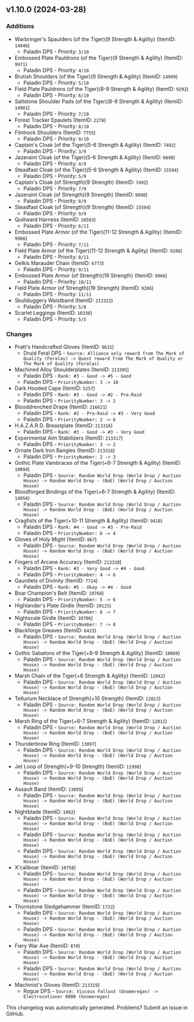 ## v1.10.0 (2024-03-28)



### Additions

* Warbringer's Spaulders (of the Tiger)(9 Strength &amp; Agility) (ItemID: `14946`)
  * Paladin DPS - Priority: `3/10`
* Embossed Plate Pauldrons (of the Tiger)(9 Strength &amp; Agility) (ItemID: `9971`)
  * Paladin DPS - Priority: `4/10`
* Brutish Shoulders (of the Tiger)(9 Strength &amp; Agility) (ItemID: `14909`)
  * Paladin DPS - Priority: `5/10`
* Field Plate Pauldrons (of the Tiger)(8-9 Strength &amp; Agility) (ItemID: `9292`)
  * Paladin DPS - Priority: `6/10`
* Saltstone Shoulder Pads (of the Tiger)(8-9 Strength &amp; Agility) (ItemID: `14901`)
  * Paladin DPS - Priority: `7/10`
* Forest Tracker Epaulets (ItemID: `2278`)
  * Paladin DPS - Priority: `8/10`
* Flintrock Shoulders (ItemID: `7755`)
  * Paladin DPS - Priority: `9/10`
* Captain's Cloak (of the Tiger)(5-6 Strength &amp; Agility) (ItemID: `7492`)
  * Paladin DPS - Priority: `3/9`
* Jazeraint Cloak (of the Tiger)(5-6 Strength &amp; Agility) (ItemID: `9898`)
  * Paladin DPS - Priority: `4/9`
* Steadfast Cloak (of the Tiger)(5-6 Strength &amp; Agility) (ItemID: `15594`)
  * Paladin DPS - Priority: `5/9`
* Captain's Cloak (of Strength)(9 Strength) (ItemID: `7492`)
  * Paladin DPS - Priority: `7/9`
* Jazeraint Cloak (of Strength)(9 Strength) (ItemID: `9898`)
  * Paladin DPS - Priority: `8/9`
* Steadfast Cloak (of Strength)(9 Strength) (ItemID: `15594`)
  * Paladin DPS - Priority: `9/9`
* Quillward Harness (ItemID: `10583`)
  * Paladin DPS - Priority: `6/11`
* Embossed Plate Armor (of the Tiger)(11-12 Strength &amp; Agility) (ItemID: `9966`)
  * Paladin DPS - Priority: `7/11`
* Field Plate Armor (of the Tiger)(11-12 Strength &amp; Agility) (ItemID: `9286`)
  * Paladin DPS - Priority: `8/11`
* Gelkis Marauder Chain (ItemID: `6773`)
  * Paladin DPS - Priority: `9/11`
* Embossed Plate Armor (of Strength)(19 Strength) (ItemID: `9966`)
  * Paladin DPS - Priority: `10/11`
* Field Plate Armor (of Strength)(19 Strength) (ItemID: `9286`)
  * Paladin DPS - Priority: `11/11`
* Skullduggery Waistband (ItemID: `213322`)
  * Paladin DPS - Priority: `5/8`
* Scarlet Leggings (ItemID: `10330`)
  * Paladin DPS - Priority: `5/5`


### Changes

* Pratt's Handcrafted Gloves (ItemID: `9631`)
  * Druid Feral DPS - `Source: Alliance only reward from The Mark of Quality (Feralas) -> Quest reward from The Mark of Quality or The Mark of Quality (Feralas)`
* Machined Alloy Shoulderplates (ItemID: `213305`)
  * Paladin DPS - `Rank: #3 - Good -> #5 - Good`
  * Paladin DPS - `PriorityNumber: 3 -> 10`
* Dark Hooded Cape (ItemID: `5257`)
  * Paladin DPS - `Rank: #3 - Good -> #2 - Pre-Raid`
  * Paladin DPS - `PriorityNumber: 3 -> 2`
* Blooddrenched Drape (ItemID: `216621`)
  * Paladin DPS - `Rank: #2 - Pre-Raid -> #3 - Very Good`
  * Paladin DPS - `PriorityNumber: 2 -> 6`
* H.A.Z.A.R.D. Breastplate (ItemID: `213316`)
  * Paladin DPS - `Rank: #3 - Good -> #3 - Very Good`
* Experimental Aim Stabilizers (ItemID: `213317`)
  * Paladin DPS - `PriorityNumber: 3 -> 2`
* Ornate Dark Iron Bangles (ItemID: `213318`)
  * Paladin DPS - `PriorityNumber: 2 -> 3`
* Gothic Plate Vambraces of the Tiger(+6-7 Strength &amp; Agility) (ItemID: `10094`)
  * Paladin DPS - `Source: Random World Drop (World Drop / Auction House) -> Random World Drop - (BoE) (World Drop / Auction House)`
* Bloodforged Bindings of the Tiger(+6-7 Strength &amp; Agility) (ItemID: `14956`)
  * Paladin DPS - `Source: Random World Drop (World Drop / Auction House) -> Random World Drop - (BoE) (World Drop / Auction House)`
* Cragfists of the Tiger(+10-11 Strength &amp; Agility) (ItemID: `9410`)
  * Paladin DPS - `Rank: #4 - Good -> #3 - Pre-Raid`
  * Paladin DPS - `PriorityNumber: 6 -> 4`
* Gloves of Holy Might (ItemID: `867`)
  * Paladin DPS - `Source: Random World Drop (World Drop / Auction House) -> Random World Drop - (BoE) (World Drop / Auction House)`
* Fingers of Arcane Accuracy (ItemID: `213320`)
  * Paladin DPS - `Rank: #3 - Very Good -> #4 - Good`
  * Paladin DPS - `PriorityNumber: 4 -> 6`
* Gauntlets of Divinity (ItemID: `7724`)
  * Paladin DPS - `Rank: #5 - Okay -> #4 - Good`
* Boar Champion's Belt (ItemID: `10768`)
  * Paladin DPS - `PriorityNumber: 5 -> 6`
* Highlander's Plate Girdle (ItemID: `20125`)
  * Paladin DPS - `PriorityNumber: 6 -> 7`
* Nightscale Girdle (ItemID: `10706`)
  * Paladin DPS - `PriorityNumber: 7 -> 8`
* Blackforge Greaves (ItemID: `6423`)
  * Paladin DPS - `Source: Random World Drop (World Drop / Auction House) -> Random World Drop - (BoE) (World Drop / Auction House)`
* Gothic Sabatons of the Tiger(+8-9 Strength &amp; Agility) (ItemID: `10089`)
  * Paladin DPS - `Source: Random World Drop (World Drop / Auction House) -> Random World Drop - (BoE) (World Drop / Auction House)`
* Marsh Chain of the Tiger(+6 Strength &amp; Agility) (ItemID: `12042`)
  * Paladin DPS - `Source: Random World Drop (World Drop / Auction House) -> Random World Drop - (BoE) (World Drop / Auction House)`
* Tellurium Necklace of Strength(+10 Strength) (ItemID: `12023`)
  * Paladin DPS - `Source: Random World Drop (World Drop / Auction House) -> Random World Drop - (BoE) (World Drop / Auction House)`
* Marsh Ring of the Tiger(+6-7 Strength &amp; Agility) (ItemID: `12012`)
  * Paladin DPS - `Source: Random World Drop (World Drop / Auction House) -> Random World Drop - (BoE) (World Drop / Auction House)`
* Thunderbrow Ring (ItemID: `13097`)
  * Paladin DPS - `Source: Random World Drop (World Drop / Auction House) -> Random World Drop - (BoE) (World Drop / Auction House)`
* Jet Loop of Strength(+9-10 Strength) (ItemID: `11998`)
  * Paladin DPS - `Source: Random World Drop (World Drop / Auction House) -> Random World Drop - (BoE) (World Drop / Auction House)`
* Assault Band (ItemID: `13095`)
  * Paladin DPS - `Source: Random World Drop (World Drop / Auction House) -> Random World Drop - (BoE) (World Drop / Auction House)`
* Nightblade (ItemID: `1982`)
  * Paladin DPS - `Source: Random World Drop (World Drop / Auction House) -> Random World Drop - (BoE) (World Drop / Auction House)`
  * Paladin DPS - `Source: Random World Drop (World Drop / Auction House) -> Random World Drop - (BoE) (World Drop / Auction House)`
  * Paladin DPS - `Source: Random World Drop (World Drop / Auction House) -> Random World Drop - (BoE) (World Drop / Auction House)`
* X'caliboar (ItemID: `10758`)
  * Paladin DPS - `Source: Random World Drop (World Drop / Auction House) -> Random World Drop - (BoE) (World Drop / Auction House)`
  * Paladin DPS - `Source: Random World Drop (World Drop / Auction House) -> Random World Drop - (BoE) (World Drop / Auction House)`
* Thornstone Sledgehammer (ItemID: `1722`)
  * Paladin DPS - `Source: Random World Drop (World Drop / Auction House) -> Random World Drop - (BoE) (World Drop / Auction House)`
  * Paladin DPS - `Source: Random World Drop (World Drop / Auction House) -> Random World Drop - (BoE) (World Drop / Auction House)`
* Fiery War Axe (ItemID: `870`)
  * Paladin DPS - `Source: Random World Drop (World Drop / Auction House) -> Random World Drop - (BoE) (World Drop / Auction House)`
  * Paladin DPS - `Source: Random World Drop (World Drop / Auction House) -> Random World Drop - (BoE) (World Drop / Auction House)`
* Machinist's Gloves (ItemID: `213319`)
  * Rogue DPS - `Source: Viscous Fallout (Gnomeregan) -> Electrocutioner 6000 (Gnomeregan)`


This changelog was automatically generated. Problems? Submit an issue in GitHub.
